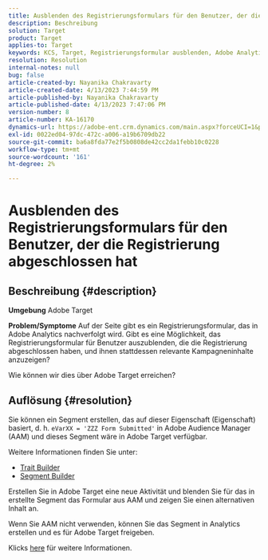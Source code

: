 ```yaml
---
title: Ausblenden des Registrierungsformulars für den Benutzer, der die Registrierung abgeschlossen hat
description: Beschreibung
solution: Target
product: Target
applies-to: Target
keywords: KCS, Target, Registrierungsformular ausblenden, Adobe Analytics
resolution: Resolution
internal-notes: null
bug: false
article-created-by: Nayanika Chakravarty
article-created-date: 4/13/2023 7:44:59 PM
article-published-by: Nayanika Chakravarty
article-published-date: 4/13/2023 7:47:06 PM
version-number: 8
article-number: KA-16170
dynamics-url: https://adobe-ent.crm.dynamics.com/main.aspx?forceUCI=1&pagetype=entityrecord&etn=knowledgearticle&id=40db9ca7-33da-ed11-a7c7-6045bd0067ea
exl-id: 0022ed04-97dc-472c-a006-a19b6709db22
source-git-commit: ba6a8fda77e2f5b0808de42cc2da1febb10c0228
workflow-type: tm+mt
source-wordcount: '161'
ht-degree: 2%

---
```


# Ausblenden des Registrierungsformulars für den Benutzer, der die Registrierung abgeschlossen hat

## Beschreibung {#description}

<b>Umgebung</b>
Adobe Target

<b>Problem/Symptome</b>
Auf der Seite gibt es ein Registrierungsformular, das in Adobe Analytics nachverfolgt wird. Gibt es eine Möglichkeit, das Registrierungsformular für Benutzer auszublenden, die die Registrierung abgeschlossen haben, und ihnen stattdessen relevante Kampagneninhalte anzuzeigen?

Wie können wir dies über Adobe Target erreichen?


## Auflösung {#resolution}


Sie können ein Segment erstellen, das auf dieser Eigenschaft (Eigenschaft) basiert, d. h. `eVarXX = 'ZZZ Form Submitted'` in Adobe Audience Manager (AAM) und dieses Segment wäre in Adobe Target verfügbar.

Weitere Informationen finden Sie unter:

- [Trait Builder](https://experienceleague.adobe.com/docs/audience-manager/user-guide/features/traits/trait-builder/about-trait-builder.html?lang=en)
- [Segment Builder](https://experienceleague.adobe.com/docs/audience-manager/user-guide/features/segments/segment-builder.html?lang=en)


Erstellen Sie in Adobe Target eine neue Aktivität und blenden Sie für das in erstellte Segment das Formular aus AAM und zeigen Sie einen alternativen Inhalt an.

Wenn Sie AAM nicht verwenden, können Sie das Segment in Analytics erstellen und es für Adobe Target freigeben.

Klicks [here](https://experienceleague.adobe.com/docs/analytics/components/segmentation/segmentation-workflow/seg-publish.html?lang=de) für weitere Informationen.
